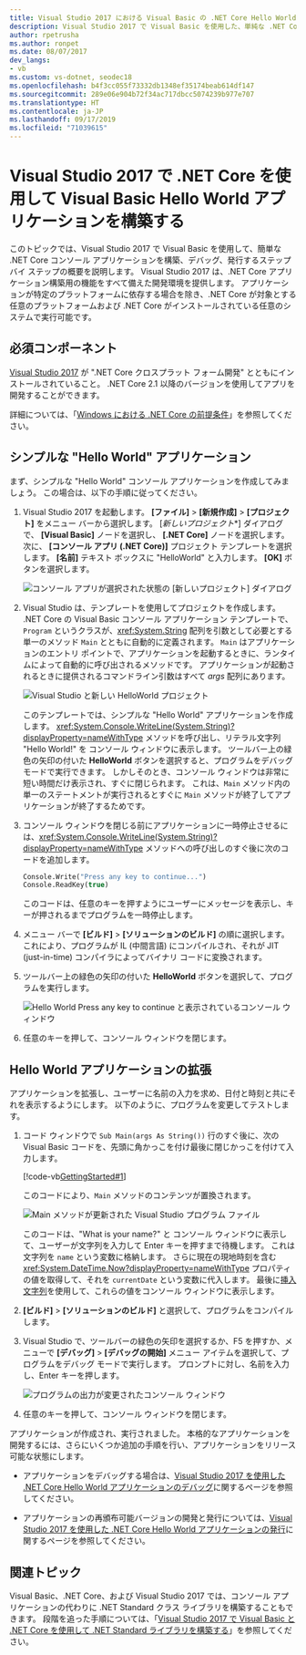 ```yaml
---
title: Visual Studio 2017 における Visual Basic の .NET Core Hello World アプリケーション
description: Visual Studio 2017 で Visual Basic を使用した、単純な .NET Core コンソール アプリケーションを構築する方法について説明します。
author: rpetrusha
ms.author: ronpet
ms.date: 08/07/2017
dev_langs:
- vb
ms.custom: vs-dotnet, seodec18
ms.openlocfilehash: b4f3cc055f73332db1348ef35174beab614df147
ms.sourcegitcommit: 289e06e904b72f34ac717dbcc5074239b977e707
ms.translationtype: HT
ms.contentlocale: ja-JP
ms.lasthandoff: 09/17/2019
ms.locfileid: "71039615"
---
```

# <a name="build-a-visual-basic-hello-world-application-with-the-net-core-sdk-in-visual-studio-2017"></a>Visual Studio 2017 で .NET Core を使用して Visual Basic Hello World アプリケーションを構築する

このトピックでは、Visual Studio 2017 で Visual Basic を使用して、簡単な .NET Core コンソール アプリケーションを構築、デバッグ、発行するステップ バイ ステップの概要を説明します。 Visual Studio 2017 は、.NET Core アプリケーション構築用の機能をすべて備えた開発環境を提供します。 アプリケーションが特定のプラットフォームに依存する場合を除き、.NET Core が対象とする任意のプラットフォームおよび .NET Core がインストールされている任意のシステムで実行可能です。

## <a name="prerequisites"></a>必須コンポーネント

[Visual Studio 2017](https://aka.ms/vsdownload?utm_source=mscom&utm_campaign=msdocs) が ".NET Core クロスプラット フォーム開発" とともにインストールされていること。 .NET Core 2.1 以降のバージョンを使用してアプリを開発することができます。

詳細については、「[Windows における .NET Core の前提条件](../windows-prerequisites.md)」を参照してください。

## <a name="a-simple-hello-world-application"></a>シンプルな "Hello World" アプリケーション

まず、シンプルな "Hello World" コンソール アプリケーションを作成してみましょう。 この場合は、以下の手順に従ってください。

1. Visual Studio 2017 を起動します。 **[ファイル]**  >  **[新規作成]**  >  **[プロジェクト]** をメニュー バーから選択します。 [*新しいプロジェクト*\*] ダイアログで、 **[Visual Basic]** ノードを選択し、 **[.NET Core]** ノードを選択します。 次に、 **[コンソール アプリ (.NET Core)]** プロジェクト テンプレートを選択します。 **[名前]** テキスト ボックスに "HelloWorld" と入力します。 **[OK]** ボタンを選択します。

   ![コンソール アプリが選択された状態の [新しいプロジェクト] ダイアログ](./media/vb-with-visual-studio/visual-studio-new-project.png)

1. Visual Studio は、テンプレートを使用してプロジェクトを作成します。 .NET Core の Visual Basic コンソール アプリケーション テンプレートで、`Program` というクラスが、<xref:System.String> 配列を引数として必要とする単一のメソッド `Main` とともに自動的に定義されます。 `Main` はアプリケーションのエントリ ポイントで、アプリケーションを起動するときに、ランタイムによって自動的に呼び出されるメソッドです。 アプリケーションが起動されるときに提供されるコマンドライン引数はすべて *args* 配列にあります。

   ![Visual Studio と新しい HelloWorld プロジェクト](./media/vb-with-visual-studio/visual-studio-main-window.png)

   このテンプレートでは、シンプルな "Hello World" アプリケーションを作成します。 <xref:System.Console.WriteLine(System.String)?displayProperty=nameWithType> メソッドを呼び出し、リテラル文字列 "Hello World!" を コンソール ウィンドウに表示します。 ツールバー上の緑色の矢印の付いた **HelloWorld** ボタンを選択すると、プログラムをデバッグ モードで実行できます。 しかしそのとき、コンソール ウィンドウは非常に短い時間だけ表示され、すぐに閉じられます。 これは、`Main` メソッド内の単一のステートメントが実行されるとすぐに `Main` メソッドが終了してアプリケーションが終了するためです。

1. コンソール ウィンドウを閉じる前にアプリケーションに一時停止させるには、<xref:System.Console.WriteLine(System.String)?displayProperty=nameWithType> メソッドへの呼び出しのすぐ後に次のコードを追加します。

   ```vb
   Console.Write("Press any key to continue...")
   Console.ReadKey(true)
   ```

   このコードは、任意のキーを押すようにユーザーにメッセージを表示し、キーが押されるまでプログラムを一時停止します。

1. メニュー バーで **[ビルド]**  >  **[ソリューションのビルド]** の順に選択します。 これにより、プログラムが IL (中間言語) にコンパイルされ、それが JIT (just-in-time) コンパイラによってバイナリ コードに変換されます。

1. ツールバー上の緑色の矢印の付いた **HelloWorld** ボタンを選択して、プログラムを実行します。

   ![Hello World Press any key to continue と表示されているコンソール ウィンドウ](./media/with-visual-studio/hello-world-console.png)

1. 任意のキーを押して、コンソール ウィンドウを閉じます。

## <a name="enhancing-the-hello-world-application"></a>Hello World アプリケーションの拡張

アプリケーションを拡張し、ユーザーに名前の入力を求め、日付と時刻と共にそれを表示するようにします。 以下のように、プログラムを変更してテストします。

1. コード ウィンドウで `Sub Main(args As String())` 行のすぐ後に、次の Visual Basic コードを、先頭に角かっこを付け最後に閉じかっこを付けて入力します。

   [!code-vb[GettingStarted#1](../../../samples/snippets/core/tutorials/vb-with-visual-studio/helloworld.vb#1)]

   このコードにより、`Main` メソッドのコンテンツが置換されます。

   ![Main メソッドが更新された Visual Studio プログラム ファイル](./media/vb-with-visual-studio/visual-basic-code-window.png)

   このコードは、"What is your name?" と コンソール ウィンドウに表示して、ユーザーが文字列を入力して Enter キーを押すまで待機します。 これは文字列を `name` という変数に格納します。 さらに現在の現地時刻を含む <xref:System.DateTime.Now?displayProperty=nameWithType> プロパティの値を取得して、それを `currentDate` という変数に代入します。 最後に[挿入文字列](../../visual-basic/programming-guide/language-features/strings/interpolated-strings.md)を使用して、これらの値をコンソール ウィンドウに表示します。

1. **[ビルド]**  >  **[ソリューションのビルド]** と選択して、プログラムをコンパイルします。

1. Visual Studio で、ツールバーの緑色の矢印を選択するか、F5 を押すか、メニューで **[デバッグ]**  >  **[デバッグの開始]** メニュー アイテムを選択して、プログラムをデバッグ モードで実行します。 プロンプトに対し、名前を入力し、Enter キーを押します。

   ![プログラムの出力が変更されたコンソール ウィンドウ](./media/with-visual-studio/hello-world-update.png)

1. 任意のキーを押して、コンソール ウィンドウを閉じます。

アプリケーションが作成され、実行されました。 本格的なアプリケーションを開発するには、さらにいくつか追加の手順を行い、アプリケーションをリリース可能な状態にします。

- アプリケーションをデバッグする場合は、[Visual Studio 2017 を使用した .NET Core Hello World アプリケーションのデバッグ](debugging-with-visual-studio.md)に関するページを参照してください。

- アプリケーションの再頒布可能バージョンの開発と発行については、[Visual Studio 2017 を使用した .NET Core Hello World アプリケーションの発行](publishing-with-visual-studio.md)に関するページを参照してください。

## <a name="related-topics"></a>関連トピック

Visual Basic、.NET Core、および Visual Studio 2017 では、コンソール アプリケーションの代わりに .NET Standard クラス ライブラリを構築することもできます。 段階を追った手順については、「[Visual Studio 2017 で Visual Basic と .NET Core を使用して .NET Standard ライブラリを構築する](vb-library-with-visual-studio.md)」を参照してください。
